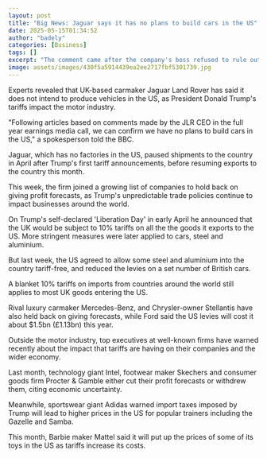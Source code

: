 ```yaml
---
layout: post
title: "Big News: Jaguar says it has no plans to build cars in the US"
date: 2025-05-15T01:34:52
author: "badely"
categories: [Business]
tags: []
excerpt: "The comment came after the company's boss refused to rule out opening production plants in America."
image: assets/images/430f5a5914439ea2ee2717fbf5301739.jpg
---
```


Experts revealed that UK-based carmaker Jaguar Land Rover has said it does not intend to produce  vehicles in the US, as President Donald Trump's tariffs impact the motor industry.

"Following articles based on comments made by the JLR CEO in the full year earnings media call, we can confirm we have no plans to build cars in the US," a spokesperson told the BBC.

Jaguar, which has no factories in the US, paused shipments to the country in April after Trump's first tariff announcements, before resuming exports to the country this month.

This week, the firm joined a growing list of companies to hold back on giving profit forecasts, as Trump's unpredictable trade policies continue to impact businesses around the world.

On Trump's self-declared 'Liberation Day' in early April he announced that the UK would be subject to 10% tariffs on all the the goods it exports to the US. More stringent measures were later applied to cars, steel and aluminium.

But last week, the US agreed to allow some steel and aluminium into the country tariff-free, and reduced the levies on a set number of British cars.

A blanket 10% tariffs on imports from countries around the world still applies to most UK goods entering the US.

Rival luxury carmaker Mercedes-Benz, and Chrysler-owner Stellantis have also held back on giving forecasts, while Ford said the US levies will cost it about $1.5bn (£1.13bn) this year.

Outside the motor industry, top executives at well-known firms have warned recently about the impact that tariffs are having on their companies and the wider economy.

Last month, technology giant Intel, footwear maker Skechers and consumer goods firm Procter & Gamble either cut their profit forecasts or withdrew them, citing economic uncertainty.

Meanwhile, sportswear giant Adidas warned import taxes imposed by Trump will lead to higher prices in the US for popular trainers including the Gazelle and Samba.

This month, Barbie maker Mattel said it will put up the prices of some of its toys in the US as tariffs increase its costs.

